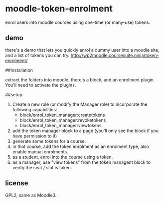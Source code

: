 # moodle-token-enrolment
enrol users into moodle courses using one-time (or many-use) tokens.

## demo
there's a demo that lets you quickly enrol a dummy user into a moodle site, and a list of tokens you can try.
http://wp2moodle.coursesuite.ninja/token-enrolment/

##installation

extract the folders into moodle; there's a block, and an enrolment plugin. You'll need to activate the plugins.

##setup

1. Create a new role (or modify the Manager role) to incorporate the following capabilities:
    * block/enrol_token_manager:createtokens
    * block/enrol_token_manager:revoketokens
    * block/enrol_token_manager:viewtokens
2. add the token manager block to a page (you'll only see the block if you have permission to it)
3. generate some tokens for a course.
4. in that course, add the token enrolment as an enrolment type, also enable manual enrolments.
5. as a student, enrol into the course using a token.
6. as a manager, use "view tokens" from the token managent block to verify the seat / slot is taken.

## license
GPL2, same as Moodle3.
